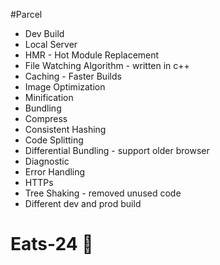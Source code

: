 #Parcel

- Dev Build
- Local Server
- HMR - Hot Module Replacement
- File Watching Algorithm - written in c++
- Caching - Faster Builds
- Image Optimization
- Minification
- Bundling
- Compress
- Consistent Hashing 
- Code Splitting
- Differential Bundling - support older browser
- Diagnostic
- Error Handling
- HTTPs
- Tree Shaking - removed unused code
- Different dev and prod build
# Eats-24 🎉
